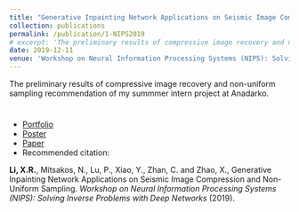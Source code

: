 ```yaml
---
title: "Generative Inpainting Network Applications on Seismic Image Compression and Non-Uniform Sampling"
collection: publications
permalink: /publication/1-NIPS2019
# excerpt: 'The preliminary results of compressive image recovery and non-uniform sampling recommendation'
date: 2019-12-11
venue: 'Workshop on Neural Information Processing Systems (NIPS): Solving Inverse Problems with Deep Networks'
---
```

The preliminary results of compressive image recovery and non-uniform sampling recommendation of my summmer intern project at Anadarko.

# 

* [Portfolio](/Portfolio/2seismicpublication/)
* [Poster](https://www.researchgate.net/publication/343385839_Toward_Zero_Human_Efforts_Iterative_Training_Framework_for_Noisy_Segmentation_Label)
* [Paper](https://openreview.net/forum?id=Hyleh7hqUH)
* Recommended citation: 

**Li, X.R.**, Mitsakos, N., Lu, P., Xiao, Y., Zhan, C. and Zhao, X., Generative Inpainting Network Applications on Seismic Image Compression and Non-Uniform Sampling. *Workshop on Neural Information Processing Systems (NIPS): Solving Inverse Problems with Deep Networks* (2019). 
